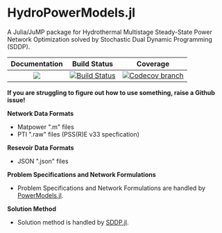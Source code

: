 # HydroPowerModels.jl
A Julia/JuMP package for Hydrothermal Multistage Steady-State Power Network Optimization solved by Stochastic Dual Dynamic Programming (SDDP).

 **Documentation** | **Build Status** | **Coverage** |
|:-----------------:|:-----------------:|:-----------------:|
|[![][docs-latest-img]][docs-latest-url] | [![Build Status][build-img]][build-url] | [![Codecov branch][codecov-img]][codecov-url] |

[build-img]: https://travis-ci.com/andrewrosemberg/HydroPowerModels.jl.svg?branch=master
[build-url]: https://travis-ci.com/andrewrosemberg/HydroPowerModels.jl

[codecov-img]: https://codecov.io/gh/andrewrosemberg/HydroPowerModels.jl/coverage.svg?branch=master
[codecov-url]: https://codecov.io/gh/andrewrosemberg/HydroPowerModels.jl?branch=master

[docs-latest-img]: https://img.shields.io/badge/docs-latest-blue.svg
[docs-latest-url]: https://andrewrosemberg.github.io/HydroPowerModels.jl/latest/

**If you are struggling to figure out how to use something, raise a Github issue!**

**Network Data Formats**
* Matpower ".m" files
* PTI ".raw" files (PSS(R)E v33 specfication)

**Resevoir Data Formats**
* JSON ".json" files

**Problem Specifications and Network Formulations**
* Problem Specifications and Network Formulations are handled by [PowerModels.jl](https://github.com/lanl-ansi/PowerModels.jl).

**Solution Method**
* Solution method is handled by [SDDP.jl](https://github.com/odow/SDDP.jl).